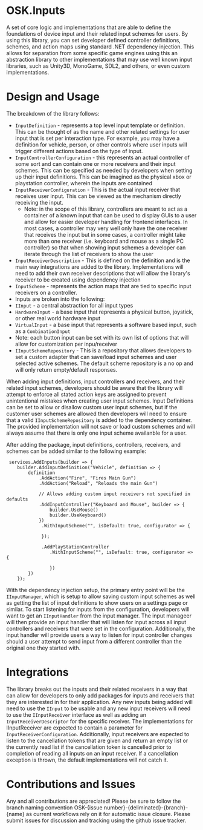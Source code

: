 # OSK.Inputs
A set of core logic and implementations that are able to define the foundations of device input and their related input schemes for users. By using this library, you can set developer
defined controller definitions, schemes, and action maps using standard .NET dependency injection. This allows for separation from some specific game engines using this an abstraction library
to other implementations that may use well known input libraries, such as Unity3D, MonoGame, SDL2, and others, or even custom implementations.

# Design and Usage
The breakdown of the library follows:
 * `InputDefinition` - represents a top level input template or definition. This can be thought of as the name and other related settings for user input that is set per interaction type. For example, you may have a definition for vehicle, person, or other controls where user inputs will trigger different actions based on the type of input.
 * `InputControllerConfiguration` - this represents an actual controller of some sort and can contain one or more receivers and their input schemes. This can be specified as needed by developers when setting up their input definitions. This can be imagined as the physical xbox or playstation controller, wherein the inputs are contained
 * `InputReceiverConfiguration` - This is the actual input receiver that receives user input. This can be viewed as the mechanism directly receiving the input.
	* Note: in the scope of this library, controllers are meant to act as a container of a known input that can be used to display GUIs to a user and allow for easier developer handling for frontend interfaces. In most cases, a controller may very well only have the one receiver that receives the input but in some cases, a controller might take more than one receiver (i.e. keyboard and mouse as a single PC controller) so that when showing input schemes a developer can iterate through the list of receivers to show the user
 * `InputReceiverDescription` - This is defined on the definition and is the main way integrations are added to the library. Implementations will need to add their own receiver descriptions that will allow the library's receiver to be created using dependency injection
 * `InputScheme` - represents the action maps that are tied to specific input receivers on a controller.
 *  Inputs are broken into the following:
   * `IInput` - a central abstraction for all input types
   * `HardwareInput` - a base input that represents a physical button, joystick, or other real world hardware input
   * `VirtualInput` - a base input that represents a software based input, such as a `CombinationInput`
   * Note: each button input can be set with its own list of options that will allow for customization per inpu/receiver
 * `IInputSchemeRepository` - This is a repository that allows developers to set a custom adapter that can save/load input schemes and user selected active schemes. The default scheme repository is a no op and will only return empty/default responses.

When adding input definitions, input controllers and receivers, and their related input schemes, developers should be aware that the library will attempt to enforce all stated action keys are assigned to prevent unintentional mistakes when creating user input schemes.
Input Definitions can be set to allow or disallow custom user input schemes, but if the customer user schemes are allowed then developers will need to ensure that a valid `IInputSchemeRepository` is added to the dependency container. The provided implementation will not save or load
custom schemes and will always assume that there is only one input scheme availanble for a user.

After adding the package, input definitions, controllers, receivers, and schemes can be added similar to the following example:
```
 services.AddInputs(builder => {
    builder.AddInputDefinition("Vehicle", definition => {
        definition
            .AddAction("Fire", "Fires Main Gun")
            .AddAction("Reload", "Reloads the main Gun")

            // Allows adding custom input receivers not specified in defaults
            .AddInputController("Keyboard and Mouse", builder => {
                builder.UseMouse()
                builder.UseKeyboard()
            })
             .WithInputScheme("", isDefault: true, configurator => {

             });

             .AddPlayStationController
                .WithInputScheme("", isDefault: true, configurator => {

                })
        })
    });
```

With the dependency injection setup, the primary entry point will be the `IInputManager`, which is setup to allow saving custom input schemes as well as getting the list of input definitions
to show users on a settings page or similar. To start listening for inputs from the configuration, developers will want to get an `IInputHandler` from the input manager. The input manageer will
then provide an input handler that will listen for input across all input controllers and receivers that were set in the configuration. Additionally, the input handler will provide users a way to listen for
input controller changes should a user attempt to send input from a different controller than the original one they started with.

# Integrations
The library breaks out the inputs and their related receivers in a way that can allow for developers to only add packages for inputs and receivers that they are interested in for their application. Any new inputs being added
will need to use the `IInput` to be usable and any new input receivers will need to use the `IInputReceiver` interface as well as adding an `InputReceiverDescriptor` for the specific receiver.
The implementations for IInputReceiver are expected to contain a parameter for `InputReceiverConfiguration`. Additionally, input receivers are expected to listen to the cancellation tokens that are given and return an empty list
or the currently read list if the cancellation token is cancelled prior to completion of reading all inputs on an input receiver. If a cancellation exception is thrown, the default implementations will not catch it.

# Contributions and Issues
Any and all contributions are appreciated! Please be sure to follow the branch naming convention OSK-{issue number}-{deliminated}-{branch}-{name} as current workflows rely on it for automatic issue closure. Please submit issues for discussion and tracking using the github issue tracker.